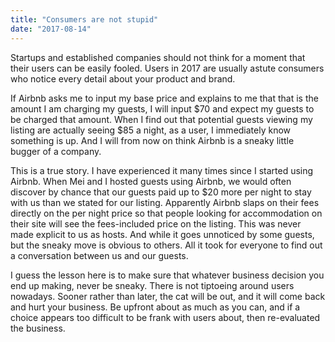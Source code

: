 ```yaml
---
title: "Consumers are not stupid"
date: "2017-08-14"
---
```


Startups and established companies should not think for a moment that their users can be easily fooled. Users in 2017 are usually astute consumers who notice every detail about your product and brand.

If Airbnb asks me to input my base price and explains to me that that is the amount I am charging my guests, I will input $70 and expect my guests to be charged that amount. When I find out that potential guests viewing my listing are actually seeing $85 a night, as a user, I immediately know something is up. And I will from now on think Airbnb is a sneaky little bugger of a company.

This is a true story. I have experienced it many times since I started using Airbnb. When Mei and I hosted guests using Airbnb, we would often discover by chance that our guests paid up to $20 more per night to stay with us than we stated for our listing. Apparently Airbnb slaps on their fees directly on the per night price so that people looking for accommodation on their site will see the fees-included price on the listing. This was never made explicit to us as hosts. And while it goes unnoticed by some guests, but the sneaky move is obvious to others. All it took for everyone to find out a conversation between us and our guests.

I guess the lesson here is to make sure that whatever business decision you end up making, never be sneaky. There is not tiptoeing around users nowadays. Sooner rather than later, the cat will be out, and it will come back and hurt your business. Be upfront about as much as you can, and if a choice appears too difficult to be frank with users about, then re-evaluated the business.
